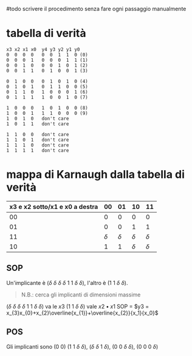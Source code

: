 #todo scrivere il procedimento senza fare ogni passaggio manualmente

# tabella di verità
```
x3 x2 x1 x0  y4 y3 y2 y1 y0
0  0  0  0   0  0  1  1  0 (0)
0  0  0  1   0  0  0  1  1 (1)
0  0  1  0   0  0  1  0  1 (2)
0  0  1  1   0  1  0  0  1 (3)

0  1  0  0   0  1  0  1  0 (4)
0  1  0  1   0  1  1  0  0 (5)
0  1  1  0   1  0  0  0  1 (6)
0  1  1  1   1  0  0  1  0 (7)

1  0  0  0   1  0  1  0  0 (8)
1  0  0  1   1  1  0  0  0 (9)
1  0  1  0   don't care
1  0  1  1   don't care

1  1  0  0   don't care
1  1  0  1   don't care
1  1  1  0   don't care
1  1  1  1   don't care
```

# mappa di Karnaugh dalla tabella di verità

| x3 e x2 sotto/x1 e x0 a destra | 00       | 01       | 10       | 11       |
| ------------------------------ | -------- | -------- | -------- | -------- |
| 00                             | 0        | 0        | 0        | 0        |
| 01                             | 0        | 0        | 1        | 1        |
| 11                             | $\delta$ | $\delta$ | $\delta$ | $\delta$ |
| 10                             | 1        | 1        | $\delta$ | $\delta$ |
## SOP
Un'implicante è ($\delta$ $\delta$ $\delta$ $\delta$ 1 1 $\delta$ $\delta$), l'altro è (1 1 $\delta$ $\delta$).
>N.B.: cerca gli implicanti di dimensioni massime

($\delta$ $\delta$ $\delta$ $\delta$ 1 1 $\delta$ $\delta$) va
le $x3$
(1 1 $\delta$ $\delta$) vale $x2\bullet x1$
SOP = $y3 = x_{3}x_{0}+x_{2}\overline{x_{1}}+\overline{x_{2}}{x_1}{x_0}$

## POS
Gli implicanti sono (0 0) (1 1 $\delta$ $\delta$), ($\delta$ $\delta$ 1 $\delta$), (0 0 $\delta$ $\delta$), (0 0 0 $\delta$)
